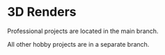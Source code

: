 # 3D Renders

Professional projects are located in the main branch.

All other hobby projects are in a separate branch.
